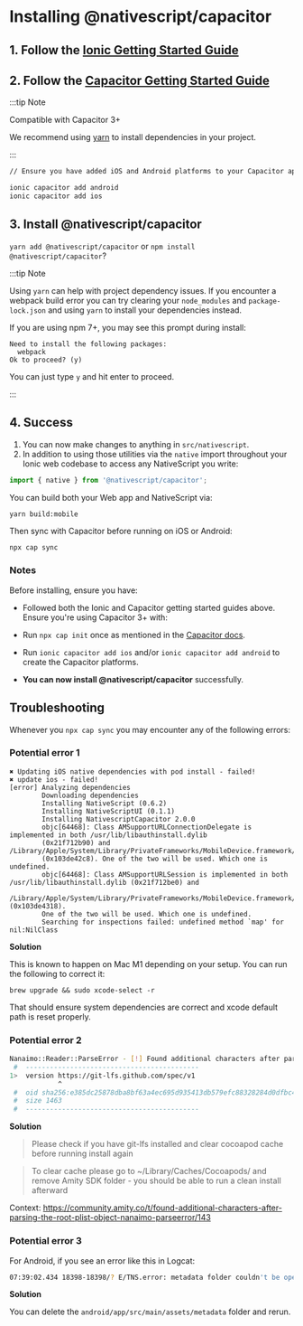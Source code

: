 # Installing @nativescript/capacitor

## 1. Follow the [Ionic Getting Started Guide](https://ionicframework.com/getting-started)

## 2. Follow the [Capacitor Getting Started Guide](https://capacitorjs.com/docs/getting-started)

:::tip Note

Compatible with Capacitor 3+

We recommend using [yarn](https://classic.yarnpkg.com/en/) to install dependencies in your project.

:::

```bash
// Ensure you have added iOS and Android platforms to your Capacitor app

ionic capacitor add android
ionic capacitor add ios
```

## 3. Install @nativescript/capacitor

`yarn add @nativescript/capacitor` or `npm install @nativescript/capacitor`?

:::tip Note

Using `yarn` can help with project dependency issues. If you encounter a webpack build error you can try clearing your `node_modules` and `package-lock.json` and using `yarn` to install your dependencies instead.

If you are using npm 7+, you may see this prompt during install:

```
Need to install the following packages:
  webpack
Ok to proceed? (y)
```

You can just type `y` and hit enter to proceed.

:::

## 4. Success

1. You can now make changes to anything in `src/nativescript`. 
2. In addition to using those utilities via the `native` import throughout your Ionic web codebase to access any NativeScript you write:

```ts
import { native } from '@nativescript/capacitor';
```

You can build both your Web app and NativeScript via:

```bash
yarn build:mobile
```

Then sync with Capacitor before running on iOS or Android:

```
npx cap sync
```

### Notes

Before installing, ensure you have:

* Followed both the Ionic and Capacitor getting started guides above. Ensure you're using Capacitor 3+ with:

* Run `npx cap init` once as mentioned in the [Capacitor docs](https://capacitorjs.com/docs/getting-started).

* Run `ionic capacitor add ios` and/or `ionic capacitor add android` to create the Capacitor platforms.

* **You can now install @nativescript/capacitor** successfully.

## Troubleshooting

Whenever you `npx cap sync` you may encounter any of the following errors:

### Potential error 1

```
✖ Updating iOS native dependencies with pod install - failed!
✖ update ios - failed!
[error] Analyzing dependencies
        Downloading dependencies
        Installing NativeScript (0.6.2)
        Installing NativeScriptUI (0.1.1)
        Installing NativescriptCapacitor 2.0.0
        objc[64468]: Class AMSupportURLConnectionDelegate is implemented in both /usr/lib/libauthinstall.dylib
        (0x21f712b90) and /Library/Apple/System/Library/PrivateFrameworks/MobileDevice.framework/Versions/A/MobileDevice
        (0x103de42c8). One of the two will be used. Which one is undefined.
        objc[64468]: Class AMSupportURLSession is implemented in both /usr/lib/libauthinstall.dylib (0x21f712be0) and
        /Library/Apple/System/Library/PrivateFrameworks/MobileDevice.framework/Versions/A/MobileDevice (0x103de4318).
        One of the two will be used. Which one is undefined.
        Searching for inspections failed: undefined method `map' for nil:NilClass
```

**Solution**

This is known to happen on Mac M1 depending on your setup. You can run the following to correct it:

```
brew upgrade && sudo xcode-select -r
```

That should ensure system dependencies are correct and xcode default path is reset properly.

### Potential error 2

```bash
Nanaimo::Reader::ParseError - [!] Found additional characters after parsing the root plist object
 #  -------------------------------------------
1>  version https://git-lfs.github.com/spec/v1
            ^
 #  oid sha256:e385dc25878dba8bf63a4ec695d935413db579efc88328284d0dfbc4d440c08d
 #  size 1463
 #  -------------------------------------------
```

**Solution**

> Please check if you have git-lfs installed and clear cocoapod cache before running install again

> To clear cache please go to ~/Library/Caches/Cocoapods/ and remove Amity SDK folder - you should be able to run a clean install afterward

Context: https://community.amity.co/t/found-additional-characters-after-parsing-the-root-plist-object-nanaimo-parseerror/143


### Potential error 3

For Android, if you see an error like this in Logcat: 

```bash
07:39:02.434 18398-18398/? E/TNS.error: metadata folder couldn't be opened! (Error: 2)
```

**Solution** 

You can delete the `android/app/src/main/assets/metadata` folder and rerun.

